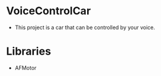 # VoiceControlCar
- This project is a car that can be controlled by your voice.

# Libraries 
- AFMotor